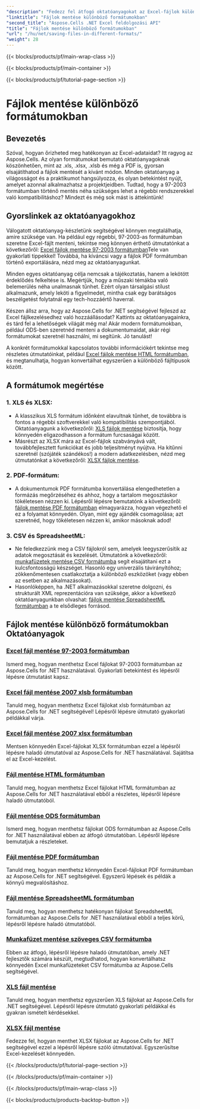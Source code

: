 ```yaml
---
"description": "Fedezz fel átfogó oktatóanyagokat az Excel-fájlok különböző formátumokban történő mentéséről az Aspose.Cells for .NET használatával. Fejleszd Excel-ismereteidet."
"linktitle": "Fájlok mentése különböző formátumokban"
"second_title": "Aspose.Cells .NET Excel feldolgozási API"
"title": "Fájlok mentése különböző formátumokban"
"url": "/hu/net/saving-files-in-different-formats/"
"weight": 28
---
```


{{< blocks/products/pf/main-wrap-class >}}

{{< blocks/products/pf/main-container >}}

{{< blocks/products/pf/tutorial-page-section >}}

# Fájlok mentése különböző formátumokban

## Bevezetés

Szóval, hogyan őrizheted meg hatékonyan az Excel-adataidat? Itt ragyog az Aspose.Cells. Az olyan formátumokat bemutató oktatóanyagoknak köszönhetően, mint az .xls, .xlsx, .xlsb és még a PDF is, gyorsan elsajátíthatod a fájlok mentését a kívánt módon. Minden oktatóanyag a világosságot és a praktikumot hangsúlyozza, és olyan betekintést nyújt, amelyet azonnal alkalmazhatsz a projektjeidben. Tudtad, hogy a 97-2003 formátumban történő mentés néha szükséges lehet a régebbi rendszerekkel való kompatibilitáshoz? Mindezt és még sok mást is áttekintünk!

## Gyorslinkek az oktatóanyagokhoz
Válogatott oktatóanyag-készletünk segítségével könnyen megtalálhatja, amire szüksége van. Ha például egy régebbi, 97-2003-as formátumban szeretne Excel-fájlt menteni, tekintse meg könnyen érthető útmutatónkat a következőről: [Excel fájlok mentése 97-2003 formátumban](./save-excel-file-in-97-2003-format/)Tele van gyakorlati tippekkel! Továbbá, ha kíváncsi vagy a fájlok PDF formátumban történő exportálására, nézd meg az oktatóanyagunkat.

Minden egyes oktatóanyag célja nemcsak a tájékoztatás, hanem a lekötött érdeklődés felkeltése is. Megértjük, hogy a műszaki témákba való belemerülés néha unalmasnak tűnhet. Ezért olyan társalgási stílust alkalmazunk, amely leköti a figyelmedet, mintha csak egy barátságos beszélgetést folytatnál egy tech-hozzáértő haverral.

Készen állsz arra, hogy az Aspose.Cells for .NET segítségével fejleszd az Excel fájlkezelésedhez való hozzáállásodat? Kattints az oktatóanyagainkra, és tárd fel a lehetőségek világát még ma! Akár modern formátumokban, például ODS-ben szeretnéd menteni a dokumentumaidat, akár régi formátumokat szeretnél használni, mi segítünk. Jó tanulást! 

A konkrét formátumokkal kapcsolatos további információkért tekintse meg részletes útmutatóinkat, például [Excel fájlok mentése HTML formátumban](./save-file-in-html-format/), és megtanulhatja, hogyan konvertálhat egyszerűen a különböző fájltípusok között.

## A formátumok megértése

### 1. XLS és XLSX: 
- A klasszikus XLS formátum időnként elavultnak tűnhet, de továbbra is fontos a régebbi szoftverekkel való kompatibilitás szempontjából. Oktatóanyagunk a következőről: [XLS fájlok mentése](./save-xls-file/) biztosítja, hogy könnyedén eligazodhasson a formátum furcsaságai között. 
- Másrészt az XLSX mára az Excel-fájlok szabványává vált, továbbfejlesztett funkciókat és jobb teljesítményt nyújtva. Ha kitűnni szeretnél (szójáték szándékos!) a modern adatkezelésben, nézd meg útmutatónkat a következőről: [XLSX fájlok mentése](./save-xlsx-file/).

### 2. PDF-formátum:
- A dokumentumok PDF formátumba konvertálása elengedhetetlen a formázás megőrzéséhez és ahhoz, hogy a tartalom megosztáskor tökéletesen nézzen ki. Lépésről lépésre bemutatónk a következőről: [fájlok mentése PDF formátumban](./save-file-in-pdf-format/) elmagyarázza, hogyan végezhető el ez a folyamat könnyedén. Olyan, mint egy ajándék csomagolása; azt szeretnéd, hogy tökéletesen nézzen ki, amikor másoknak adod!

### 3. CSV és SpreadsheetML:
- Ne feledkezzünk meg a CSV fájlokról sem, amelyek leegyszerűsítik az adatok megosztását és kezelését. Útmutatónk a következőről: [munkafüzetek mentése CSV formátumba](./save-workbook-to-text-csv-format/) segít elsajátítani ezt a kulcsfontosságú készséget. Hasonló egy univerzális távirányítóhoz; zökkenőmentesen csatlakoztatja a különböző eszközöket (vagy ebben az esetben az alkalmazásokat).
- Hasonlóképpen, ha .NET alkalmazásokkal szeretne dolgozni, és strukturált XML reprezentációra van szüksége, akkor a következő oktatóanyagunkban olvashat: [fájlok mentése SpreadsheetML formátumban](./save-file-in-spreadsheetml-format/) a te elsődleges forrásod.

## Fájlok mentése különböző formátumokban Oktatóanyagok
### [Excel fájl mentése 97-2003 formátumban](./save-excel-file-in-97-2003-format/)
Ismerd meg, hogyan menthetsz Excel fájlokat 97-2003 formátumban az Aspose.Cells for .NET használatával. Gyakorlati betekintést és lépésről lépésre útmutatást kapsz.
### [Excel fájl mentése 2007 xlsb formátumban](./save-excel-file-in-2007-xlsb-format/)
Tanuld meg, hogyan menthetsz Excel fájlokat xlsb formátumban az Aspose.Cells for .NET segítségével! Lépésről lépésre útmutató gyakorlati példákkal várja.
### [Excel fájl mentése 2007 xlsx formátumban](./save-excel-file-in-2007-xlsx-format/)
Mentsen könnyedén Excel-fájlokat XLSX formátumban ezzel a lépésről lépésre haladó útmutatóval az Aspose.Cells for .NET használatával. Sajátítsa el az Excel-kezelést.
### [Fájl mentése HTML formátumban](./save-file-in-html-format/)
Tanuld meg, hogyan menthetsz Excel fájlokat HTML formátumban az Aspose.Cells for .NET használatával ebből a részletes, lépésről lépésre haladó útmutatóból.
### [Fájl mentése ODS formátumban](./save-file-in-ods-format/)
Ismerd meg, hogyan menthetsz fájlokat ODS formátumban az Aspose.Cells for .NET használatával ebben az átfogó útmutatóban. Lépésről lépésre bemutatjuk a részleteket.
### [Fájl mentése PDF formátumban](./save-file-in-pdf-format/)
Tanuld meg, hogyan menthetsz könnyedén Excel-fájlokat PDF formátumban az Aspose.Cells for .NET segítségével. Egyszerű lépések és példák a könnyű megvalósításhoz.
### [Fájl mentése SpreadsheetML formátumban](./save-file-in-spreadsheetml-format/)
Tanuld meg, hogyan menthetsz hatékonyan fájlokat SpreadsheetML formátumban az Aspose.Cells for .NET használatával ebből a teljes körű, lépésről lépésre haladó útmutatóból.
### [Munkafüzet mentése szöveges CSV formátumba](./save-workbook-to-text-csv-format/)
Ebben az átfogó, lépésről lépésre haladó útmutatóban, amely .NET fejlesztők számára készült, megtudhatod, hogyan konvertálhatsz könnyedén Excel munkafüzeteket CSV formátumba az Aspose.Cells segítségével.
### [XLS fájl mentése](./save-xls-file/)
Tanuld meg, hogyan menthetsz egyszerűen XLS fájlokat az Aspose.Cells for .NET segítségével. Lépésről lépésre útmutató gyakorlati példákkal és gyakran ismételt kérdésekkel.
### [XLSX fájl mentése](./save-xlsx-file/)
Fedezze fel, hogyan menthet XLSX fájlokat az Aspose.Cells for .NET segítségével ezzel a lépésről lépésre szóló útmutatóval. Egyszerűsítse Excel-kezelését könnyedén.

{{< /blocks/products/pf/tutorial-page-section >}}

{{< /blocks/products/pf/main-container >}}

{{< /blocks/products/pf/main-wrap-class >}}

{{< blocks/products/products-backtop-button >}}